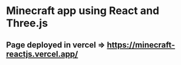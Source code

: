 # Minecraft app using React and Three.js

## Page deployed in vercel => https://minecraft-reactjs.vercel.app/
